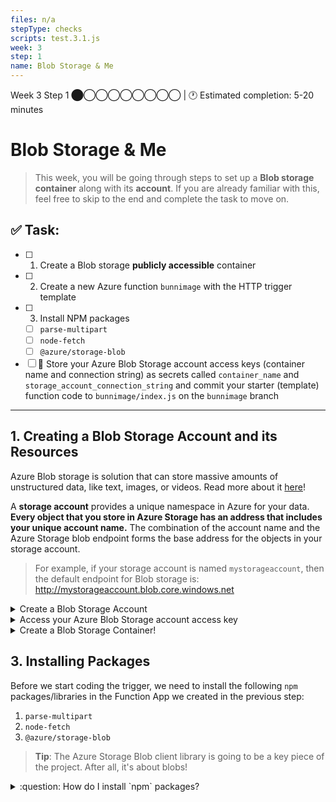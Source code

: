 ```yaml
---
files: n/a
stepType: checks
scripts: test.3.1.js
week: 3
step: 1
name: Blob Storage & Me
---
```


Week 3 Step 1 ⬤◯◯◯◯◯◯◯◯ | 🕐 Estimated completion: 5-20 minutes
# Blob Storage & Me
> This week, you will be going through steps to set up a **Blob storage container** along with its **account**. If you are already familiar with this, feel free to skip to the end and complete the task to move on.

## ✅  Task:
- [ ]  1. Create a Blob storage **publicly accessible** container
- [ ]  2. Create a new Azure function `bunnimage` with the HTTP trigger template
- [ ]  3. Install NPM packages 
    - [ ] `parse-multipart`
    - [ ] `node-fetch`
    - [ ] `@azure/storage-blob`
- [ ]  🚀 Store your Azure Blob Storage account access keys (container name and connection string) as secrets called `container_name` and `storage_account_connection_string` and commit your starter (template) function code to `bunnimage/index.js` on the `bunnimage` branch

---

## 1. Creating a Blob Storage Account and its Resources

Azure Blob storage is solution that can store massive amounts of unstructured data, like text, images, or videos. Read more about it [here](https://docs.microsoft.com/en-us/azure/storage/blobs/storage-blobs-introduction)!

A **storage account** provides a unique namespace in Azure for your data. **Every object that you store in Azure Storage has an address that includes your unique account name.** The combination of the account name and the Azure Storage blob endpoint forms the base address for the objects in your storage account. 

> For example, if your storage account is named `mystorageaccount`, then the default endpoint for Blob storage is: http://mystorageaccount.blob.core.windows.net

<details>
<summary>Create a Blob Storage Account</summary>
</br>

1. Navigate to your [Azure portal](https://portal.azure.com/#home).
2. In the Search Bar, search and click on "Storage accounts".

![image](https://user-images.githubusercontent.com/49426183/119739490-2b11d600-be37-11eb-8f7c-09faaf4b14b5.png)

3. Click on "Create storage account".

![image](https://user-images.githubusercontent.com/49426183/119739652-62808280-be37-11eb-90c4-9ca17e89e60e.png)

4. Fill out the storage account details like below, and click "Review + create".

![image](https://user-images.githubusercontent.com/49426183/119739390-03bb0900-be37-11eb-8b5c-49fa68035c73.png)

5. Click "Create".

![image](https://user-images.githubusercontent.com/49426183/119739970-eb97b980-be37-11eb-8c85-80691d285e95.png)

6. Wait for the screen to display "Your deployment is complete". Click "Go to resource". You're ready to create your Blob Storage container!

![image](https://user-images.githubusercontent.com/49426183/119740051-0f5aff80-be38-11eb-956c-59beeaa63b7d.png)
</details>

<details>
<summary>Access your Azure Blob Storage account access key</summary>
</br>

1. Navigate to your storage account page.
2. On the left hand bar, click on Security + networking > Access Keys.

![image](https://user-images.githubusercontent.com/49426183/119740903-8fce3000-be39-11eb-9933-6383d2af0f9e.png)

3. Click "Show keys", and you can copy *one* of the keys' information.

</details>

<details>
<summary>Create a Blob Storage Container!</summary>
</br>
1. Make sure you're on your storage account page in the Azure portal.

2. In the left menu for the storage account, scroll to the Data storage section, then select Containers.

![](https://user-images.githubusercontent.com/49426183/119740347-9f994480-be38-11eb-9d48-3381144fcf8f.PNG)

3. Select the + Container button.

![](https://user-images.githubusercontent.com/49426183/119740424-bdff4000-be38-11eb-8037-dd18adf72140.PNG)

4. Type a name for your new container. The container name must be lowercase, must start with a letter or number, and can include only letters, numbers, and the dash (-) character.

5. Set the level of public access to the container to "Container (anonymous read access for containers and blobs)".

![image](https://user-images.githubusercontent.com/49426183/120384460-0e641b00-c2db-11eb-96d1-3b78c806afa9.png)

6. Select Create to create the container.
</details>

## 3. Installing Packages

Before we start coding the trigger, we need to install the following `npm` packages/libraries in the Function App we created in the previous step:

1. `parse-multipart`
2. `node-fetch`
3. `@azure/storage-blob`

> **Tip**: The Azure Storage Blob client library is going to be a key piece of the project. After all, it's about blobs!

<details>
<summary>:question: How do I install `npm` packages?</summary>
</br>

Click on the "Console" tab in the left panel under "Development Tools".

![https://user-images.githubusercontent.com/69332964/99189070-59e31d00-272d-11eb-80a4-17444e5fac65.png](https://user-images.githubusercontent.com/69332964/99189070-59e31d00-272d-11eb-80a4-17444e5fac65.png)

Inside the console (shown on the right panel), type in the following commands:

`npm init -y` <br />
[`npm install parse-multipart`](https://www.npmjs.com/package/parse-multipart) <br />
[`npm install node-fetch`](https://www.npmjs.com/package/node-fetch) <br />
[`npm install @azure/storage-blob`](https://www.npmjs.com/package/@azure/storage-blob) <br />

</details>
